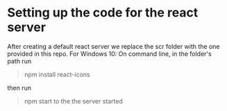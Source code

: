 # Setting up the code for the react server

After creating a default react server we replace the scr folder with the one provided in this repo.
For Windows 10:
On command line, in the folder's path run
> npm install react-icons

then run
> npm start
to the the server started

